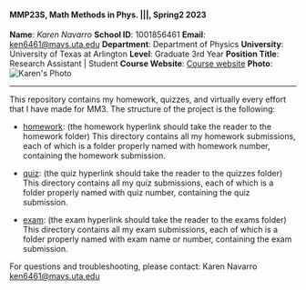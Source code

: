 #### MMP23S, Math Methods in Phys. |||, Spring2 2023

**Name**: *Karen Navarro*
**School ID**: 1001856461
**Email**: ken6461@mavs.uta.edu
**Department**: Department of Physics
**University**: University of Texas at Arlington
**Level**: Graduate 3rd Year
**Position Title**: Research Assistant | Student
**Course Website**: [Course website](https://www.cdslab.org)
**Photo**:
![Karen's Photo](https://nures.uta.edu/files/2022/03/524BD2D8-C8C9-425C-9E3B-E1E3BFD85C08_1_105_c-1.jpeg)

<hr>

This repository contains my homework, quizzes, and virtually every effort that I have made for MM3. The structure of the project is the following:

-   [homework](./HW): (the homework hyperlink should take the reader to the homework folder)
This directory contains all my homework submissions, each of which is a folder properly named with homework number, containing the homework submission.

-   [quiz](./Quiz): (the quiz hyperlink should take the reader to the quizzes folder)
This directory contains all my quiz submissions, each of which is a folder properly named with quiz number, containing the quiz submission.

-   [exam](./Exam): (the exam hyperlink should take the reader to the exams folder)
This directory contains all my exam submissions, each of which is a folder properly named with exam name or number, containing the exam submission.

For questions and troubleshooting, please contact:
Karen Navarro
ken6461@mavs.uta.edu
<any other contact or signature information that you would like to add>

